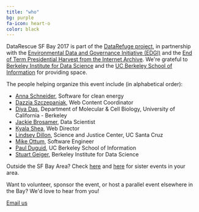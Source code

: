 ```yaml
---
title: "who"
bg: purple
fa-icon: heart-o
color: black  
---
```


DataRescue SF Bay 2017 is part of the [DataRefuge project](http://www.ppehlab.org/datarefuge), in partnership with the [Environmental Data and Governance Initiative (EDGI)](https://envirodatagov.org/) and the [End of Term Presidential Harvest from the Internet Archive](http://eotarchive.cdlib.org/). We're grateful to [Berkeley Institute for Data Science](https://bids.berkeley.edu/) and the [UC Berkeley School of Information](https://ischool.berkeley.edu) for providing space.

The people helping organize this event include (in alphabetical order):

- [Anna Schneider](http://twitter.com/windupanna), Software for clean energy
- [Dazzia Szczepaniak](https://www.linkedin.com/in/dazzia), Web Content Coordinator
- [Diya Das](https://diyadas.github.io), Department of Molecular & Cell Biology, University of California - Berkeley
- [Jackie Brosamer](https://www.linkedin.com/in/jbrosamer), Data Scientist
- [Kyala Shea](https://www.linkedin.com/in/kyala-shea), Web Director
- [Lindsey Dillon](http://sociology.ucsc.edu/faculty/singleton.php?&singleton=true&cruz_id=lidillon), Science and Justice Center, UC Santa Cruz
- [Mike Ottum](https://www.linkedin.com/in/mikeottum), Software Engineer
- [Paul Duguid](http://people.ischool.berkeley.edu/~duguid/), UC Berkeley School of Information
- [Stuart Geiger](http://stuartgeiger.com), Berkeley Institute for Data Science

Outside the SF Bay Area? Check [here](https://envirodatagov.org/events/) and [here](http://www.ppehlab.org/datarescue-events) for sister events in your area.

Want to volunteer, sponsor the event, or host a parallel event elsewhere in the Bay? We'd love to hear from you!

<a class="btn btn-default btn-lg" href="mailto:datarescuesfbay@googlegroups.com">
  <i class="fa fa-envelope"></i> Email us
</a>
